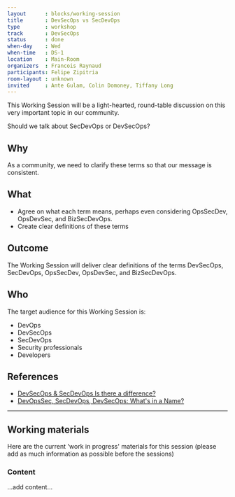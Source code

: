 ```yaml
---
layout      : blocks/working-session
title       : DevSecOps vs SecDevOps
type        : workshop
track       : DevSecOps
status      : done
when-day    : Wed
when-time   : DS-1
location    : Main-Room
organizers  : Francois Raynaud
participants: Felipe Zipitria
room-layout : unknown
invited     : Ante Gulam, Colin Domoney, Tiffany Long
---
```


This Working Session will be a light-hearted, round-table discussion on this very important topic in our community.

Should we talk about SecDevOps or DevSecOps?

## Why

As a community, we need to clarify these terms so that our message is consistent. 

## What

- Agree on what each term means, perhaps even considering OpsSecDev, OpsDevSec, and BizSecDevOps.
- Create clear definitions of these terms

## Outcome

The Working Session will deliver clear definitions of the terms DevSecOps, SecDevOps, OpsSecDev, OpsDevSec, and BizSecDevOps.

## Who

The target audience for this Working Session is:

- DevOps
- DevSecOps
- SecDevOps
- Security professionals
- Developers

## References

- [DevSecOps & SecDevOps Is there a difference?](https://www.linkedin.com/pulse/devsecops-secdevops-difference-kumar-mba-msc-cissp-mbcs-citp)
- [DevOpsSec, SecDevOps, DevSecOps: What's in a Name?](http://www.csoonline.com/article/3132078/security/devopssec-secdevops-devsecops-whats-in-a-name.html)

--- 

## Working materials

Here are the current 'work in progress' materials for this session (please add as much information as possible before the sessions)

### Content

...add content...
